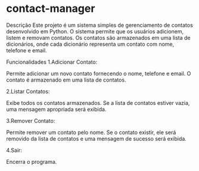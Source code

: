 # contact-manager
Descrição
Este projeto é um sistema simples de gerenciamento de contatos desenvolvido em Python. O sistema permite que os usuários adicionem, listem e removam contatos. Os contatos são armazenados em uma lista de dicionários, onde cada dicionário representa um contato com nome, telefone e email.

Funcionalidades
1.Adicionar Contato: 

Permite adicionar um novo contato fornecendo o nome, telefone e email.
O contato é armazenado em uma lista de contatos.

2.Listar Contatos:

Exibe todos os contatos armazenados.
Se a lista de contatos estiver vazia, uma mensagem apropriada será exibida.

3.Remover Contato:

Permite remover um contato pelo nome.
Se o contato existir, ele será removido da lista de contatos e uma mensagem de sucesso será exibida.

4.Sair:

Encerra o programa.